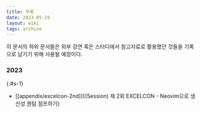 ```yaml
---
title: 부록
date: 2023-05-19
layout: wiki
tags: archive
---
```


이 문서의 하위 문서들은 외부 강연 혹은 스터디에서 참고자료로 활용했던 것들을 기록으로 남기기 위해 사용될 예정이다.

### 2023
{:#s-1}

* [[appendix/excelcon-2nd]]{(Session) 제 2회 EXCELCON - Neovim으로 생산성 퀀텀 점프하기}

